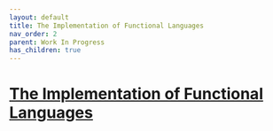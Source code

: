 ```yaml
---
layout: default
title: The Implementation of Functional Languages
nav_order: 2
parent: Work In Progress
has_children: true
---
```


# [The Implementation of Functional Languages](https://www.microsoft.com/en-us/research/publication/the-implementation-of-functional-programming-languages/)
